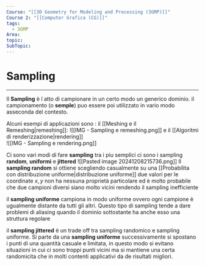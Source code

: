 ```yaml
---
Course: "[[3D Geometry for Modeling and Processing (3GMP)]]"
Course 2: "[[Computer Grafica (CG)]]"
tags:
  - 3GMP
Area: 
topic: 
SubTopic:
---
```

# Sampling
---
Il __Sampling__ è l atto di campionare in un certo modo un generico dominio. il campionamento (o **semple**) puo essere poi utilizzato in vario modo asseconda del contesto.

Alcuni esempi di applicazioni sono : 
il [[Meshing e il Remeshing|remeshing]]: 
![[IMG - Sampling e remeshing.png]]
e il [[Algoritmi di renderizzazione|rendering]]    
![[IMG - Sampling e rendering.png]]



Ci sono vari modi di fare __sampling__ tra i piu semplici ci sono i sampling __random__, __uniformi__ e  __jittered__
![[Pasted image 20241208215736.png]]
Il __sampling random__ si ottiene scegliendo casualmente su una [[Probabilita con distribuzione uniforme|distribuzione uniforme]] due valori per le coordinate $x,y$  non ha nessuna proprietà particolare ed è molto probabile che due campioni diversi siano molto vicini rendendo il sampling inefficiente

il __sampling uniforme__ campiona in modo uniforme ovvero ogni campione è ugualmente distante da tutti gli altri. Questo tipo di sampling tende a dare problemi di aliasing quando il dominio sottostante ha anche esso una struttura regolare

il __sampling jittered__ è un trade off tra sampling randomico e sampling uniforme. Si parte da una __sampling uniforme__ successivamente si spostano i punti di una quantità casuale e limitata, in questo modo si evitano situazioni in cui ci sono troppi punti vicini ma si mantiene una certa randomicita che in molti contenti applicativi da de risultati migliori.